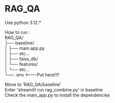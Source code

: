 # RAG_QA
Use python 3.12.*  
  
How to run :  
RAG_QA/  
├── baseline/  
│   ├── main.app.py  
│   ├── etc...  
│   ├── faiss_db/  
│   └── features/  
│       └── etc...  
└── .env <---Put here!!!!   

Move to 'RAG_QA/baseline'  
Enter 'streamlit run rag_combine.py' in baseline  
Check the main_app.py to install the dependencies